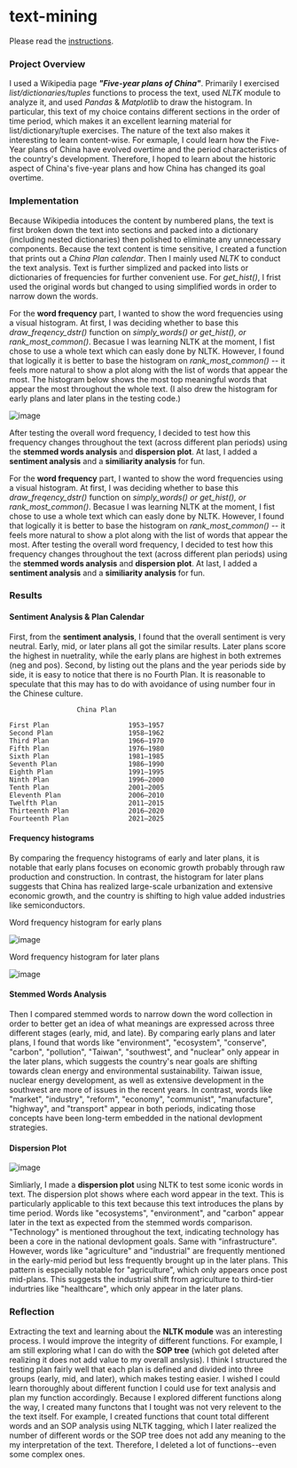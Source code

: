 # text-mining

Please read the [instructions](instructions.md).

### Project Overview 

I used a Wikipedia page ***"Five-year plans of China"***. Primarily I exercised *list/dictionaries/tuples* functions to process the text, used *NLTK* module to analyze it, and used *Pandas* & *Matplotlib* to draw the histogram. In particular, this text of my choice contains different sections in the order of time period, which makes it an excellent learning material for list/dictionary/tuple exercises. The nature of the text also makes it interesting to learn content-wise. For exmaple, I could learn how the Five-Year plans of China have evolved overtime and the period characteristics of the country's development. Therefore, I hoped to learn about the historic aspect of China's five-year plans and how China has changed its goal overtime. 

### Implementation

Because Wikipedia intoduces the content by numbered plans, the text is first broken down the text into sections and packed into a dictionary (including nested dictionaries) then polished to eliminate any unnecessary components. Because the text content is time sensitive, I created a function that prints out a *China Plan calendar*. Then I mainly used *NLTK* to conduct the text analysis. Text is further simplized and packed into lists or dictionaries of frequencies for further convenient use. For *get_hist()*, I frist used the original words but changed to using simplified words in order to narrow down the words. 

For the **word frequency** part, I wanted to show the word frequencies using a visual histogram. At first, I was deciding whether to base this *draw_freqency_dstr()* function on *simply_words() or get_hist(), or rank_most_common()*. Becasue I was learning NLTK at the moment, I fist chose to use a whole text which can easly done by NLTK. However, I found that logically it is better to base the histogram on *rank_most_common()* -- it feels more natural to show a plot along with the list of words that appear the most. The histogram below shows the most top meaningful words that appear the most throughout the whole text. (I also drew the histogram for early plans and later plans in the testing code.) 

![image](https://user-images.githubusercontent.com/112499907/198900435-dcbcab8e-0170-438a-997c-9aa7e14c0844.png)


After testing the overall word frequency, I decided to test how this frequency changes throughout the text (across different plan periods) using the **stemmed words analysis** and **dispersion plot**. At last, I added a **sentiment analysis** and a **similiarity analysis** for fun. 

For the **word frequency** part, I wanted to show the word frequencies using a visual histogram. At first, I was deciding whether to base this *draw_freqency_dstr()* function on *simply_words() or get_hist(), or rank_most_common()*. Becasue I was learning NLTK at the moment, I fist chose to use a whole text which can easly done by NLTK. However, I found that logically it is better to base the histogram on *rank_most_common()* -- it feels more natural to show a plot along with the list of words that appear the most. After testing the overall word frequency, I decided to test how this frequency changes throughout the text (across different plan periods) using the **stemmed words analysis** and **dispersion plot**. At last, I added a **sentiment analysis** and a **similiarity analysis** for fun. 


### Results 

#### Sentiment Analysis & Plan Calendar 
First, from the **sentiment analysis**, I found that the overall sentiment is very neutral. Early, mid, or later plans all got the similar results. Later plans score the highest in nuetrality, while the early plans are highest in both extremes (neg and pos). Second, by listing out the plans and the year periods side by side, it is easy to notice that there is no Fourth Plan. It is reasonable to speculate that this may has to do with avoidance of using number four in the Chinese culture. 

```
                 China Plan 

First Plan                    1953–1957
Second Plan                   1958–1962
Third Plan                    1966–1970
Fifth Plan                    1976–1980
Sixth Plan                    1981–1985
Seventh Plan                  1986–1990
Eighth Plan                   1991–1995
Ninth Plan                    1996–2000
Tenth Plan                    2001–2005
Eleventh Plan                 2006–2010
Twelfth Plan                  2011–2015
Thirteenth Plan               2016–2020
Fourteenth Plan               2021–2025
```

#### Frequency histograms 

By comparing the frequency histograms of early and later plans, it is notable that early plans focuses on economic growth probably through raw production and construction. In contrast, the histogram for later plans suggests that China has realized large-scale urbanization and extensive economic growth, and the country is shifting to high value added industries like semiconductors. 

Word frequency histogram for early plans

![image](https://user-images.githubusercontent.com/112499907/199859192-80ff5a53-fbb2-49ad-8d1b-756b962c8a71.png)

Word frequency histogram for later plans

![image](https://user-images.githubusercontent.com/112499907/198901029-3891b550-b093-4037-bcad-b301cb4c91f3.png)

#### Stemmed Words Analysis 
Then I compared stemmed words to narrow down the word collection in order to better get an idea of what meanings are expressed across three different stages (early, mid, and late). By comparing early plans and later plans, I found that words like "environment", "ecosystem", "conserve", "carbon", "pollution", "Taiwan", "southwest", and "nuclear" only appear in the later plans, which suggests the country's near goals are shifting towards clean energy and environmental sustainability. Taiwan issue, nuclear energy development, as well as extensive development in the southwest are more of issues in the recent years. In contrast, words like "market", "industry", "reform", "economy", "communist", "manufacture", "highway", and "transport" appear in both periods, indicating those concepts have been long-term embedded in the national devlopment strategies.

#### Dispersion Plot 
![image](https://user-images.githubusercontent.com/112499907/198900393-8c1c8d5e-4575-4517-ac82-05b31124e6a2.png)

Simliarly, I made a **dispersion plot** using NLTK to test some iconic words in text. The dispersion plot shows where each word appear in the text. This is particularly applicable to this text because this text introduces the plans by time period. Words like "ecosystems", "environment", and "carbon" appear later in the text as expected from the stemmed words comparison. "Technology" is mentioned throughout the text, indicating technology has been a core in the national devlopment goals. Same with "infrastructure". However, words like "agriculture" and "industrial" are frequently mentioned in the early-mid period but less frequently brought up in the later plans. This pattern is especially notable for "agriculture", which only appears once post mid-plans. This suggests the industrial shift from agriculture to third-tier indurtries like "healthcare", which only appear in the later plans. 


### Reflection

Extracting the text and learning about the **NLTK module** was an interesting process. I would improve the integrity of different functions. For example, I am still exploring what I can do with the **SOP tree** (which got deleted after realizing it does not add value to my overall anslysis). I think I structured the testing plan fairly well that each plan is defined and divided into three groups (early, mid, and later), which makes testing easier. I wished I could learn thoroughly about different function I could use for text analysis and plan my function accordingly. Because I explored different functions along the way, I created many functons that I tought was not very relevent to the the text itself. For example, I created functions that count total different words and an SOP analysis using NLTK tagging, which I later realized the number of different words or the SOP tree does not add any meaning to the my interpretation of the text. Therefore, I deleted a lot of functions--even some complex ones. 
